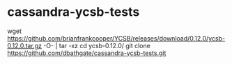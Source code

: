 # cassandra-ycsb-tests

wget https://github.com/brianfrankcooper/YCSB/releases/download/0.12.0/ycsb-0.12.0.tar.gz -O- | tar -xz 
cd ycsb-0.12.0/
git clone https://github.com/dbathgate/cassandra-ycsb-tests.git
